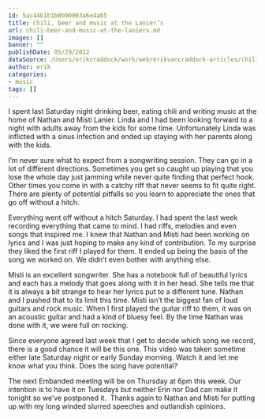 ```yaml
---
id: 5ac44b1b1b0b90003a6e4ab5
title: Chili, beer and music at the Lanier’s
url: chili-beer-and-music-at-the-laniers.md
images: []
banner: ""
publishDate: 05/29/2012
dataSource: /Users/erikcraddock/work/web/erikvancraddock-articles/chili-beer-and-music-at-the-laniers/chili-beer-and-music-at-the-laniers.md
author: erik
categories:
- music
tags: []
---
```

I spent last Saturday night drinking beer, eating chili and writing music at the home of Nathan and Misti Lanier. Linda and I had been looking forward to a night with adults away from the kids for some time. Unfortunately Linda was inflicted with a sinus infection and ended up staying with her parents along with the kids.



I’m never sure what to expect from a songwriting session. They can go in a lot of different directions. Sometimes you get so caught up playing that you lose the whole day just jamming while never quite finding that perfect hook. Other times you come in with a catchy riff that never seems to fit quite right. There are plenty of potential pitfalls so you learn to appreciate the ones that go off without a hitch.

Everything went off without a hitch Saturday. I had spent the last week recording everything that came to mind. I had riffs, melodies and even songs that inspired me. I knew that Nathan and Misti had been working on lyrics and I was just hoping to make any kind of contribution. To my surprise they liked the first riff I played for them. It ended up being the basis of the song we worked on. We didn’t even bother with anything else.

Misti is an excellent songwriter. She has a notebook full of beautiful lyrics and each has a melody that goes along with it in her head. She tells me that it is always a bit strange to hear her lyrics put to a different tune. Nathan and I pushed that to its limit this time. Misti isn’t the biggest fan of loud guitars and rock music. When I first played the guitar riff to them, it was on an acoustic guitar and had a kind of bluesy feel. By the time Nathan was done with it, we were full on rocking.

Since everyone agreed last week that I get to decide which song we record, there is a good chance it will be this one. This video was taken sometime either late Saturday night or early Sunday morning. Watch it and let me know what you think. Does the song have potential?

The next Embanded meeting will be on Thursday at 6pm this week. Our intention is to have it on Tuesdays but neither Erin nor Dad can make it tonight so we’ve postponed it.  Thanks again to Nathan and Misti for putting up with my long winded slurred speeches and outlandish opinions.